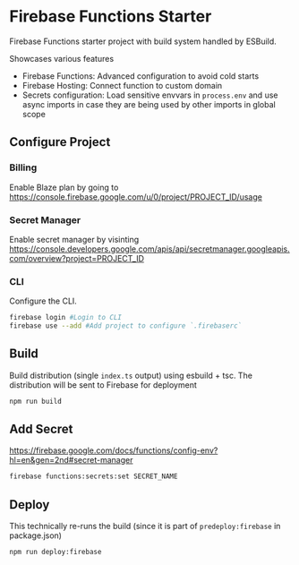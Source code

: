 # Firebase Functions Starter

Firebase Functions starter project with build system handled by ESBuild.

Showcases various features

* Firebase Functions: Advanced configuration to avoid cold starts
* Firebase Hosting: Connect function to custom domain
* Secrets configuration: Load sensitive envvars in `process.env` and use async imports in case they are being used by other imports in global scope

## Configure Project

### Billing

Enable Blaze plan by going to https://console.firebase.google.com/u/0/project/PROJECT_ID/usage

### Secret Manager

Enable secret manager by visinting https://console.developers.google.com/apis/api/secretmanager.googleapis.com/overview?project=PROJECT_ID

### CLI

Configure the CLI.

```bash
firebase login #Login to CLI
firebase use --add #Add project to configure `.firebaserc`
```

## Build

Build distribution (single `index.ts` output) using esbuild + tsc. The distribution will be sent to Firebase for deployment

```bash
npm run build
```

## Add Secret

https://firebase.google.com/docs/functions/config-env?hl=en&gen=2nd#secret-manager

```bash
firebase functions:secrets:set SECRET_NAME
```

## Deploy

This technically re-runs the build (since it is part of `predeploy:firebase` in package.json)

```bash
npm run deploy:firebase
```
